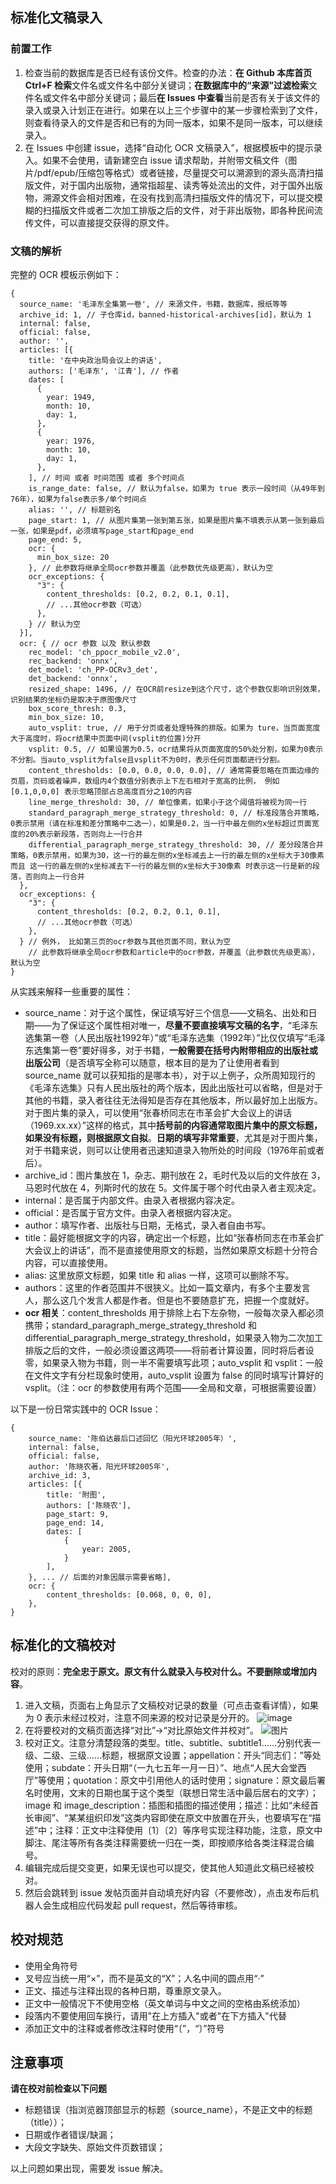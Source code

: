 ## 标准化文稿录入
### 前置工作
1. 检查当前的数据库是否已经有该份文件。检查的办法：**在 Github 本库首页 Ctrl+F 检索**文件名或文件名中部分关键词；**在数据库中的“来源”过滤检索**文件名或文件名中部分关键词；最后**在 Issues 中查看**当前是否有关于该文件的录入或录入计划正在进行。如果在以上三个步骤中的某一步骤检索到了文件，则查看待录入的文件是否和已有的为同一版本，如果不是同一版本，可以继续录入。
2. 在 Issues 中创建 issue，选择“自动化 OCR 文稿录入”，根据模板中的提示录入。如果不会使用，请新建空白 issue 请求帮助，并附带文稿文件（图片/pdf/epub/压缩包等格式）或者链接，尽量提交可以溯源到的源头高清扫描版文件，对于国内出版物，通常指超星、读秀等处流出的文件，对于国外出版物，溯源文件会相对困难，在没有找到高清扫描版文件的情况下，可以提交模糊的扫描版文件或者二次加工排版之后的文件，对于非出版物，即各种民间流传文件，可以直接提交获得的原文件。

### 文稿的解析
完整的 OCR 模板示例如下：
```
{
  source_name: '毛泽东全集第一卷', // 来源文件，书籍，数据库，报纸等等
  archive_id: 1, // 子仓库id，banned-historical-archives[id]，默认为 1
  internal: false,
  official: false,
  author: '',
  articles: [{
    title: '在中央政治局会议上的讲话',
    authors: ['毛泽东', '江青'], // 作者
    dates: [
      {
        year: 1949,
        month: 10,
        day: 1,
      },
      {
        year: 1976,
        month: 10,
        day: 1,
      },
    ], // 时间 或者 时间范围 或者 多个时间点
    is_range_date: false, // 默认为false，如果为 true 表示一段时间（从49年到76年），如果为false表示多/单个时间点
    alias: '', // 标题别名
    page_start: 1, // 从图片集第一张到第五张，如果是图片集不填表示从第一张到最后一张，如果是pdf，必须填写page_start和page_end
    page_end: 5,
    ocr: {
      min_box_size: 20
    }, // 此参数将继承全局ocr参数并覆盖（此参数优先级更高），默认为空
    ocr_exceptions: {
      "3": {
        content_thresholds: [0.2, 0.2, 0.1, 0.1],
        // ...其他ocr参数（可选）
      },
    } // 默认为空
  }],
  ocr: { // ocr 参数 以及 默认参数
    rec_model: 'ch_ppocr_mobile_v2.0',
    rec_backend: 'onnx',
    det_model: 'ch_PP-OCRv3_det',
    det_backend: 'onnx',
    resized_shape: 1496, // 在OCR前resize到这个尺寸，这个参数仅影响识别效果，识别结果的坐标仍是取决于原图像尺寸
    box_score_thresh: 0.3,
    min_box_size: 10,
    auto_vsplit: true, // 用于分页或者处理特殊的排版。如果为 ture，当页面宽度大于高度时，将ocr结果中页面中间(vsplit的位置)分开
    vsplit: 0.5, // 如果设置为0.5，ocr结果将从页面宽度的50%处分割，如果为0表示不分割。当auto_vsplit为false且vsplit不为0时，表示任何页面都进行分割。
    content_thresholds: [0.0, 0.0, 0.0, 0.0], // 通常需要忽略在页面边缘的页眉，页码或者噪声，数组内4个数值分别表示上下左右相对于宽高的比例， 例如 [0.1,0,0,0] 表示忽略顶部占总高度百分之10的内容
    line_merge_threshold: 30, // 单位像素，如果小于这个阈值将被视为同一行
    standard_paragraph_merge_strategy_threshold: 0, // 标准段落合并策略，0表示禁用（请在标准和差分策略中二选一），如果是0.2，当一行中最左侧的x坐标超过页面宽度的20%表示新段落，否则向上一行合并
    differential_paragraph_merge_strategy_threshold: 30, // 差分段落合并策略，0表示禁用，如果为30，这一行的最左侧的x坐标减去上一行的最左侧的x坐标大于30像素 而且 这一行的最左侧的x坐标减去下一行的最左侧的x坐标大于30像素 时表示这一行是新的段落，否则向上一行合并
  },
  ocr_exceptions: {
    "3": {
      content_thresholds: [0.2, 0.2, 0.1, 0.1],
      // ...其他ocr参数（可选）
    },
  } // 例外， 比如第三页的ocr参数与其他页面不同，默认为空
    // 此参数将继承全局ocr参数和article中的ocr参数，并覆盖（此参数优先级更高），默认为空
}
```
从实践来解释一些重要的属性：
- source_name：对于这个属性，保证填写好三个信息——文稿名、出处和日期——为了保证这个属性相对唯一，**尽量不要直接填写文稿的名字**，“毛泽东选集第一卷（人民出版社1992年）”或“毛泽东选集（1992年）”比仅仅填写“毛泽东选集第一卷”要好得多，对于书籍，**一般需要在括号内附带相应的出版社或出版公司**（是否填写全称可以随意，根本目的是为了让使用者看到 source_name 就可以获知指的是哪本书），对于以上例子，众所周知现行的《毛泽东选集》只有人民出版社的两个版本，因此出版社可以省略，但是对于其他的书籍，录入者往往无法得知是否存在其他版本，所以最好加上出版方。对于图片集的录入，可以使用“张春桥同志在市革会扩大会议上的讲话（1969.xx.xx）”这样的格式，其中**括号前的内容通常取图片集中的原文标题，如果没有标题，则根据原文自拟**。**日期的填写非常重要**，尤其是对于图片集，对于书籍来说，则可以让使用者迅速知道录入物所处的时间段（1976年前或者后）。
- archive_id：图片集放在 1，杂志、期刊放在 2，毛时代及以后的文件放在 3，马恩时代放在 4，列斯时代的放在 5。文件属于哪个时代由录入者主观决定。
- internal：是否属于内部文件。由录入者根据内容决定。
- official：是否属于官方文件。由录入者根据内容决定。
- author：填写作者、出版社与日期，无格式，录入者自由书写。
- title：最好能根据文字的内容，确定出一个标题，比如“张春桥同志在市革会扩大会议上的讲话”，而不是直接使用原文的标题，当然如果原文标题十分符合内容，可以直接使用。
- alias: 这里放原文标题，如果 title 和 alias 一样，这项可以删除不写。
- authors：这里的作者范围并不很狭义。比如一篇文章内，有多个主要发言人，那么这几个发言人都是作者。但是也不要随意扩充，把握一个度就好。
- **ocr 相关**：content_thresholds 用于排除上右下左杂物，一般每次录入都必须携带；standard_paragraph_merge_strategy_threshold 和 differential_paragraph_merge_strategy_threshold，如果录入物为二次加工排版之后的文件，一般必须设置这两项——将前者计算设置，同时将后者设零，如果录入物为书籍，则一半不需要填写此项；auto_vsplit 和 vsplit：一般在文件文字有分栏现象时使用，auto_vsplit 设置为 false 的同时填写计算好的 vsplit。（注：ocr 的参数使用有两个范围——全局和文章，可根据需要设置）

以下是一份日常实践中的 OCR Issue：
```
{
    source_name: '陈伯达最后口述回忆（阳光环球2005年）',
    internal: false,
    official: false,
    author: '陈晓农著，阳光环球2005年',
    archive_id: 3,
    articles: [{
        title: '附图',
        authors: ['陈晓农'],
        page_start: 9,
        page_end: 14,
        dates: [
            {
                year: 2005,
            }
        ],
    }, ... // 后面的对象因展示需要省略],
    ocr: {
        content_thresholds: [0.068, 0, 0, 0],
    },
}
```

## 标准化的文稿校对
校对的原则：**完全忠于原文。原文有什么就录入与校对什么。不要删除或增加内容**。

1. 进入文稿，页面右上角显示了文稿校对记录的数量（可点击查看详情），如果为 0 表示未经过校对，注意不同来源的校对记录是分开的。
![image](https://user-images.githubusercontent.com/109972625/183044854-43b85c29-ec5a-4a28-be9f-f77ab7ccfb5c.png)
2. 在将要校对的文稿页面选择“对比”->“对比原始文件并校对”。
![图片](https://user-images.githubusercontent.com/109972625/193404100-c4b7f8d2-2d03-4508-8636-7484d19fc660.png)
3. 校对正文。注意分清楚段落的类型。title、subtitle、subtitle1……分别代表一级、二级、三级……标题，根据原文设置；appellation：开头“同志们：”等处使用；subdate：开头日期“（一九七五年一月一日）”、地点“人民大会堂西厅”等使用；quotation：原文中引用他人的话时使用；signature：原文最后署名时使用，文末的日期也属于这个类型（联想日常生活中最后居右的文字）；image 和 image_description：插图和插图的描述使用；描述：比如“未经首长审阅”、“某某组织印发”这类内容即使在原文中放置在开头，也要填写在“描述”中；注释：正文中注释使用〔1〕〔2〕等序号实现注释功能，注意，原文中脚注、尾注等所有各类注释需要统一归在一类，即按顺序给各类注释混合编号。
4. 编辑完成后提交变更，如果无误也可以提交，使其他人知道此文稿已经被校对。
5. 然后会跳转到 issue 发帖页面并自动填充好内容（不要修改），点击发布后机器人会生成相应代码发起 pull request，然后等待审核。

## 校对规范
* 使用全角符号
* 叉号应当统一用“×”，而不是英文的“X”；人名中间的圆点用“·”
* 正文、描述与注释出现的各种日期，尊重原文录入。
* 正文中一般情况下不使用空格（英文单词与中文之间的空格由系统添加）
* 段落内不要使用回车换行，请用"在上方插入"或者"在下方插入"代替
* 添加正文中的注释或者修改注释时使用“〔”，“〕”符号

## 注意事项
**请在校对前检查以下问题**
* 标题错误（指浏览器顶部显示的标题（source_name），不是正文中的标题（title））；
* 日期或作者错误/缺漏；
* 大段文字缺失、原始文件页数错误；

以上问题如果出现，需要发 issue 解决。